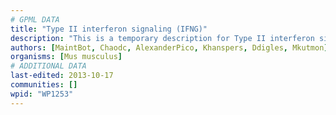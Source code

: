 ```yaml
---
# GPML DATA
title: "Type II interferon signaling (IFNG)"
description: "This is a temporary description for Type II interferon signaling (IFNG)"
authors: [MaintBot, Chaodc, AlexanderPico, Khanspers, Ddigles, Mkutmon]
organisms: [Mus musculus]
# ADDITIONAL DATA
last-edited: 2013-10-17
communities: []
wpid: "WP1253"
---
```

